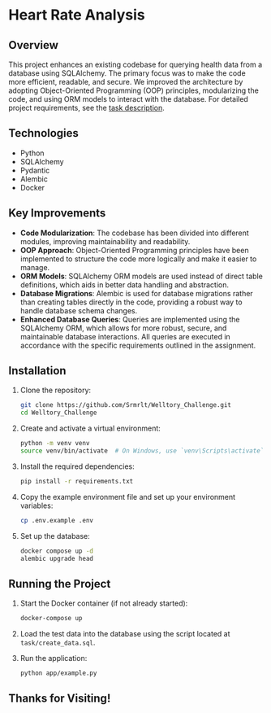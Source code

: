 # Heart Rate Analysis

## Overview

This project enhances an existing codebase for querying health data from a database 
using SQLAlchemy. The primary focus was to make the code more efficient, readable, 
and secure. We improved the architecture by adopting Object-Oriented Programming (OOP)
principles, modularizing the code, and using ORM models to interact with the database.
For detailed project requirements, see the 
[task description](https://github.com/Srmrlt/Welltory_Challenge/blob/main/task/task_code.py).


## Technologies

- Python
- SQLAlchemy
- Pydantic
- Alembic
- Docker

## Key Improvements
- **Code Modularization**: The codebase has been divided into different modules, improving maintainability and readability.
- **OOP Approach**: Object-Oriented Programming principles have been implemented to structure the code more logically and make it easier to manage.
- **ORM Models**: SQLAlchemy ORM models are used instead of direct table definitions, which aids in better data handling and abstraction.
- **Database Migrations**: Alembic is used for database migrations rather than creating tables directly in the code, providing a robust way to handle database schema changes.
- **Enhanced Database Queries**: Queries are implemented using the SQLAlchemy ORM, which allows for more robust, secure, and maintainable database interactions. All queries are executed in accordance with the specific requirements outlined in the assignment.

## Installation

1. Clone the repository:

    ```bash
    git clone https://github.com/Srmrlt/Welltory_Challenge.git
    cd Welltory_Challenge
    ```

2. Create and activate a virtual environment:

    ```bash
    python -m venv venv
    source venv/bin/activate  # On Windows, use `venv\Scripts\activate`
    ```

3. Install the required dependencies:

    ```bash
    pip install -r requirements.txt
    ```

4. Copy the example environment file and set up your environment variables:

    ```bash
    cp .env.example .env
    ```

5. Set up the database:

    ```bash
    docker compose up -d
    alembic upgrade head
    ```

## Running the Project

1. Start the Docker container (if not already started):

    ```bash
    docker-compose up
    ```

2. Load the test data into the database using the script 
located at `task/create_data.sql`.

3. Run the application:

    ```bash
    python app/example.py
    ```

## Thanks for Visiting!
